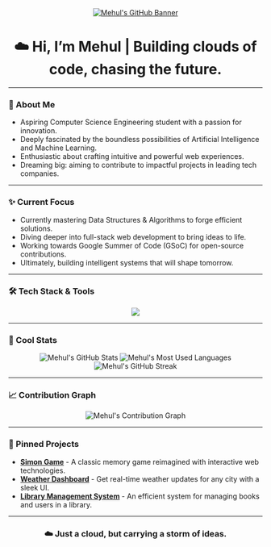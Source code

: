 <div align="center">
  <a href="https://github.com/Mehulsuthar817">
    <img src="https://image.pollinations.ai/prompt/Design%20a%20high-resolution%20horizontal%20banner%20(aspect%20ratio%203:1)%20for%20a%20GitHub%20profile.%0A%0ATheme:%20futuristic%20+%20digital%20cloud%20vibes%20(since%20%22Mehul%22%20means%20cloud%20in%20Hindi).%0A%0ABackground:%20a%20blend%20of%20glowing%20neon%20blue%20and%20purple%20abstract%20clouds,%20flowing%20binary%20code%20streams,%20and%20circuit-like%20patterns%20merging%20into%20a%20cosmic%20tech%20sky.%0A%0ACenterpiece%20Text:%20%22Mehul%22%20in%20bold,%20sleek,%20futuristic%20font%20with%20a%20glowing%20aura.%0A%0ASubtext%20(slightly%20smaller,%20under%20the%20name):%20%22Dreamer%20•%20Coder%20•%20Builder%22.%0A%0AStyle:%20modern,%20sharp,%20and%20professional%20%E2%80%94%20perfect%20as%20a%20GitHub%20README%20header.%0A%0AAdd%20subtle%20digital%20particles%20and%20light%20streaks%20to%20make%20it%20feel%20alive.%0A%0AOutput:%20ultra-wide,%20sharp,%20horizontal%20(banner%20style),%20not%20square.%0A%0A--ar%203:1%20--v%205%20--q%202" alt="Mehul's GitHub Banner">
  </a>
</div>

<div align="center">
  <h1>☁️ Hi, I’m Mehul | Building clouds of code, chasing the future.</h1>
</div>

---

### 🌌 About Me

* Aspiring Computer Science Engineering student with a passion for innovation.
* Deeply fascinated by the boundless possibilities of Artificial Intelligence and Machine Learning.
* Enthusiastic about crafting intuitive and powerful web experiences.
* Dreaming big: aiming to contribute to impactful projects in leading tech companies.

---

### ✨ Current Focus

* Currently mastering Data Structures & Algorithms to forge efficient solutions.
* Diving deeper into full-stack web development to bring ideas to life.
* Working towards Google Summer of Code (GSoC) for open-source contributions.
* Ultimately, building intelligent systems that will shape tomorrow.

---

### 🛠️ Tech Stack & Tools

<p align="center">
  <img src="https://skillicons.dev/icons?i=c,cpp,py,html,css,js,php,bootstrap,git,postman,mysql,mongodb,express,react,nodejs&theme=dark" />
</p>


---

### 🚀 Cool Stats

<div align="center">
  <img src="https://github-readme-stats.vercel.app/api?username=Mehulsuthar817&show_icons=true&theme=dark&hide_border=true&count_private=true" alt="Mehul's GitHub Stats" />
  <img src="https://github-readme-stats.vercel.app/api/top-langs/?username=Mehulsuthar817&layout=compact&theme=dark&hide_border=true" alt="Mehul's Most Used Languages" />
  <br>
  <img src="https://github-readme-streak-stats.herokuapp.com/?user=Mehulsuthar817&theme=dark&hide_border=true" alt="Mehul's GitHub Streak" />
</div>

---

### 📈 Contribution Graph

<div align="center">
  <img src="https://github-readme-activity-graph.vercel.app/graph?username=Mehulsuthar817&theme=radical&hide_border=true" alt="Mehul's Contribution Graph" />
</div>

---

### 🌟 Pinned Projects

* **[Simon Game](https://github.com/Mehulsuthar817/simon-game)** - A classic memory game reimagined with interactive web technologies.
* **[Weather Dashboard](https://github.com/Mehulsuthar817/weather-dashboard)** - Get real-time weather updates for any city with a sleek UI.
* **[Library Management System](https://github.com/Mehulsuthar817/library-management-system)** - An efficient system for managing books and users in a library.

---

<div align="center">
  <h3>☁️ Just a cloud, but carrying a storm of ideas.</h3>
</div>
